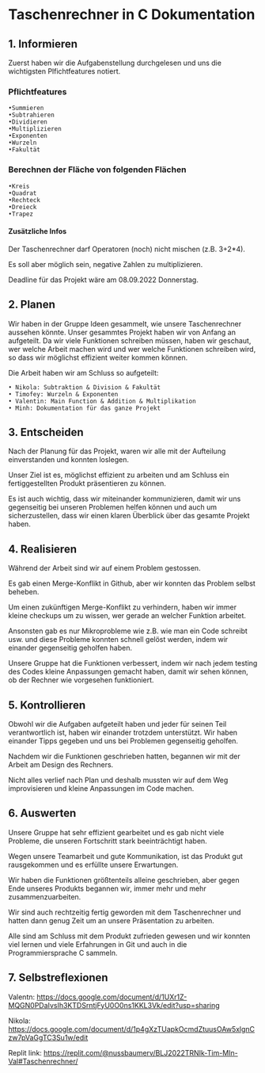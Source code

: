 # Taschenrechner in C Dokumentation

## 1. Informieren

Zuerst haben wir die Aufgabenstellung durchgelesen und uns die wichtigsten Plfichtfeatures notiert.

### Pflichtfeatures

    •Summieren
    •Subtrahieren
    •Dividieren
    •Multiplizieren
    •Exponenten
    •Wurzeln
    •Fakultät

### Berechnen der Fläche von folgenden Flächen

    •Kreis
    •Quadrat
    •Rechteck
    •Dreieck
    •Trapez

#### Zusätzliche Infos

Der Taschenrechner darf Operatoren (noch) nicht mischen (z.B. 3+2*4).

Es soll aber möglich sein, negative Zahlen zu multiplizieren.

Deadline für das Projekt wäre am 08.09.2022 Donnerstag.

## 2. Planen

Wir haben in der Gruppe Ideen gesammelt, wie unsere Taschenrechner aussehen könnte.
Unser gesammtes Projekt haben wir von Anfang an aufgeteilt. Da wir viele Funktionen schreiben müssen, haben wir geschaut, wer welche Arbeit machen wird und wer welche Funktionen schreiben wird, so dass wir möglichst effizient weiter kommen können.

Die Arbeit haben wir am Schluss so aufgeteilt:

    • Nikola: Subtraktion & Division & Fakultät
    • Timofey: Wurzeln & Exponenten
    • Valentin: Main Function & Addition & Multiplikation
    • Minh: Dokumentation für das ganze Projekt 

## 3. Entscheiden

Nach der Planung für das Projekt, waren wir alle mit der Aufteilung einverstanden und konnten loslegen.

Unser Ziel ist es, möglichst effizient zu arbeiten und am Schluss ein fertiggestellten Produkt präsentieren zu können.

Es ist auch wichtig, dass wir miteinander kommunizieren, damit wir uns gegenseitig bei unseren Problemen helfen können und auch um sicherzustellen, dass wir einen klaren Überblick über das gesamte Projekt haben.

## 4. Realisieren

Während der Arbeit sind wir auf einem Problem gestossen.

Es gab einen Merge-Konflikt in Github, aber wir konnten das Problem selbst beheben.

Um einen zukünftigen Merge-Konflikt zu verhindern, haben wir immer kleine checkups um zu wissen, wer gerade an welcher Funktion arbeitet.

Ansonsten gab es nur Mikroprobleme wie z.B. wie man ein Code schreibt usw. und diese Probleme konnten schnell gelöst werden, indem wir einander gegenseitig geholfen haben.

Unsere Gruppe hat die Funktionen verbessert, indem wir nach jedem testing des Codes kleine Anpassungen gemacht haben, damit wir sehen können, ob der Rechner wie vorgesehen funktioniert.

## 5. Kontrollieren

Obwohl wir die Aufgaben aufgeteilt haben und jeder für seinen Teil verantwortlich ist, haben wir einander trotzdem unterstützt.
Wir haben einander Tipps gegeben und uns bei Problemen gegenseitig geholfen.

Nachdem wir die Funktionen geschrieben hatten, begannen wir mit der Arbeit am Design des Rechners.

Nicht alles verlief nach Plan und deshalb mussten wir auf dem Weg improvisieren und kleine Anpassungen im Code machen.

## 6. Auswerten

Unsere Gruppe hat sehr effizient gearbeitet und es gab nicht viele Probleme, die unseren Fortschritt stark beeinträchtigt haben.

Wegen unsere Teamarbeit und gute Kommunikation, ist das Produkt gut rausgekommen und es erfüllte unsere Erwartungen.

Wir haben die Funktionen größtenteils alleine geschrieben, aber gegen Ende unseres Produkts begannen wir, immer mehr und mehr zusammenzuarbeiten.

Wir sind auch rechtzeitig fertig geworden mit dem Taschenrechner und hatten dann genug Zeit um an unsere Präsentation zu arbeiten.

Alle sind am Schluss mit dem Produkt zufrieden gewesen und wir konnten viel lernen und viele Erfahrungen in Git und auch in die Programmiersprache C sammeln.

## 7. Selbstreflexionen
Valentn: https://docs.google.com/document/d/1UXr1Z-MQGN0PDaIvsIh3KTDSrntjFyU0O0ns1KKL3Vk/edit?usp=sharing

Nikola: https://docs.google.com/document/d/1p4gXzTUapkOcmdZtuusOAw5xlgnCzw7pVaGgTC3Su1w/edit

Replit link: https://replit.com/@nussbaumerv/BLJ2022TRNIk-Tim-MIn-Val#Taschenrechner/
